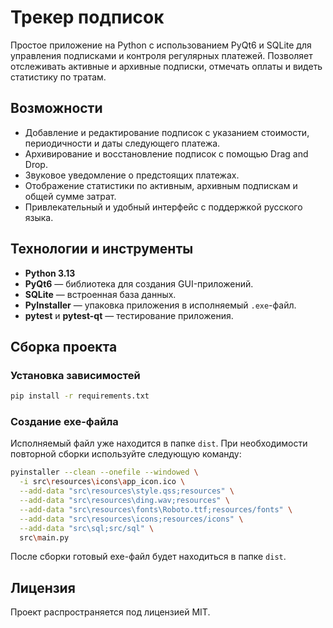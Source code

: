 # Трекер подписок

Простое приложение на Python с использованием PyQt6 и SQLite для управления подписками и контроля регулярных платежей. Позволяет отслеживать активные и архивные подписки, отмечать оплаты и видеть статистику по тратам.

## Возможности

* Добавление и редактирование подписок с указанием стоимости, периодичности и даты следующего платежа.
* Архивирование и восстановление подписок с помощью Drag and Drop.
* Звуковое уведомление о предстоящих платежах.
* Отображение статистики по активным, архивным подпискам и общей сумме затрат.
* Привлекательный и удобный интерфейс с поддержкой русского языка.



## Технологии и инструменты

* **Python 3.13**
* **PyQt6** — библиотека для создания GUI-приложений.
* **SQLite** — встроенная база данных.
* **PyInstaller** — упаковка приложения в исполняемый `.exe`-файл.
* **pytest** и **pytest-qt** — тестирование приложения.

## Сборка проекта

### Установка зависимостей

```bash
pip install -r requirements.txt
```

### Создание exe-файла

Исполняемый файл уже находится в папке `dist`. При необходимости повторной сборки используйте следующую команду:

```bash
pyinstaller --clean --onefile --windowed \
  -i src\resources\icons\app_icon.ico \
  --add-data "src\resources\style.qss;resources" \
  --add-data "src\resources\ding.wav;resources" \
  --add-data "src\resources\fonts\Roboto.ttf;resources/fonts" \
  --add-data "src\resources\icons;resources/icons" \
  --add-data "src\sql;src/sql" \
  src\main.py
```

После сборки готовый exe-файл будет находиться в папке `dist`.

## Лицензия

Проект распространяется под лицензией MIT.
